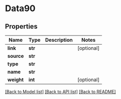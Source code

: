 # Data90

## Properties
Name | Type | Description | Notes
------------ | ------------- | ------------- | -------------
**link** | **str** |  | [optional] 
**source** | **str** |  | 
**type** | **str** |  | 
**name** | **str** |  | 
**weight** | **int** |  | [optional] 

[[Back to Model list]](../README.md#documentation-for-models) [[Back to API list]](../README.md#documentation-for-api-endpoints) [[Back to README]](../README.md)


